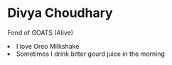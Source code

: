 # Divya Choudhary
<o1>Fond of GOATS (Alive)
  <li>I love Oreo Milkshake</li>
  <li>Sometimes I drink bitter gourd juice in the morning</li>
  </o1>
